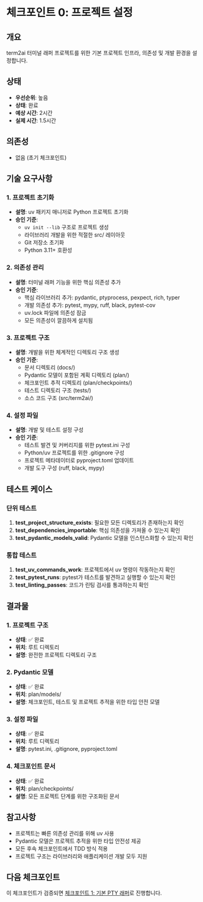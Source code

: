 # 체크포인트 0: 프로젝트 설정

## 개요
term2ai 터미널 래퍼 프로젝트를 위한 기본 프로젝트 인프라, 의존성 및 개발 환경을 설정합니다.

## 상태
- **우선순위**: 높음
- **상태**: 완료
- **예상 시간**: 2시간
- **실제 시간**: 1.5시간

## 의존성
- 없음 (초기 체크포인트)

## 기술 요구사항

### 1. 프로젝트 초기화
- **설명**: uv 패키지 매니저로 Python 프로젝트 초기화
- **승인 기준**:
  - `uv init --lib` 구조로 프로젝트 생성
  - 라이브러리 개발을 위한 적절한 src/ 레이아웃
  - Git 저장소 초기화
  - Python 3.11+ 호환성

### 2. 의존성 관리
- **설명**: 터미널 래퍼 기능을 위한 핵심 의존성 추가
- **승인 기준**:
  - 핵심 라이브러리 추가: pydantic, ptyprocess, pexpect, rich, typer
  - 개발 의존성 추가: pytest, mypy, ruff, black, pytest-cov
  - uv.lock 파일에 의존성 잠금
  - 모든 의존성이 깔끔하게 설치됨

### 3. 프로젝트 구조
- **설명**: 개발을 위한 체계적인 디렉토리 구조 생성
- **승인 기준**:
  - 문서 디렉토리 (docs/)
  - Pydantic 모델이 포함된 계획 디렉토리 (plan/)
  - 체크포인트 추적 디렉토리 (plan/checkpoints/)
  - 테스트 디렉토리 구조 (tests/)
  - 소스 코드 구조 (src/term2ai/)

### 4. 설정 파일
- **설명**: 개발 및 테스트 설정 구성
- **승인 기준**:
  - 테스트 발견 및 커버리지를 위한 pytest.ini 구성
  - Python/uv 프로젝트를 위한 .gitignore 구성
  - 프로젝트 메타데이터로 pyproject.toml 업데이트
  - 개발 도구 구성 (ruff, black, mypy)

## 테스트 케이스

### 단위 테스트
1. **test_project_structure_exists**: 필요한 모든 디렉토리가 존재하는지 확인
2. **test_dependencies_importable**: 핵심 의존성을 가져올 수 있는지 확인
3. **test_pydantic_models_valid**: Pydantic 모델을 인스턴스화할 수 있는지 확인

### 통합 테스트
1. **test_uv_commands_work**: 프로젝트에서 uv 명령이 작동하는지 확인
2. **test_pytest_runs**: pytest가 테스트를 발견하고 실행할 수 있는지 확인
3. **test_linting_passes**: 코드가 린팅 검사를 통과하는지 확인

## 결과물

### 1. 프로젝트 구조
- **상태**: ✅ 완료
- **위치**: 루트 디렉토리
- **설명**: 완전한 프로젝트 디렉토리 구조

### 2. Pydantic 모델
- **상태**: ✅ 완료
- **위치**: plan/models/
- **설명**: 체크포인트, 테스트 및 프로젝트 추적을 위한 타입 안전 모델

### 3. 설정 파일
- **상태**: ✅ 완료
- **위치**: 루트 디렉토리
- **설명**: pytest.ini, .gitignore, pyproject.toml

### 4. 체크포인트 문서
- **상태**: ✅ 완료
- **위치**: plan/checkpoints/
- **설명**: 모든 프로젝트 단계를 위한 구조화된 문서

## 참고사항
- 프로젝트는 빠른 의존성 관리를 위해 uv 사용
- Pydantic 모델은 프로젝트 추적을 위한 타입 안전성 제공
- 모든 후속 체크포인트에서 TDD 방식 적용
- 프로젝트 구조는 라이브러리와 애플리케이션 개발 모두 지원

## 다음 체크포인트
이 체크포인트가 검증되면 [체크포인트 1: 기본 PTY 래퍼](01_basic_pty_wrapper.md)로 진행합니다.